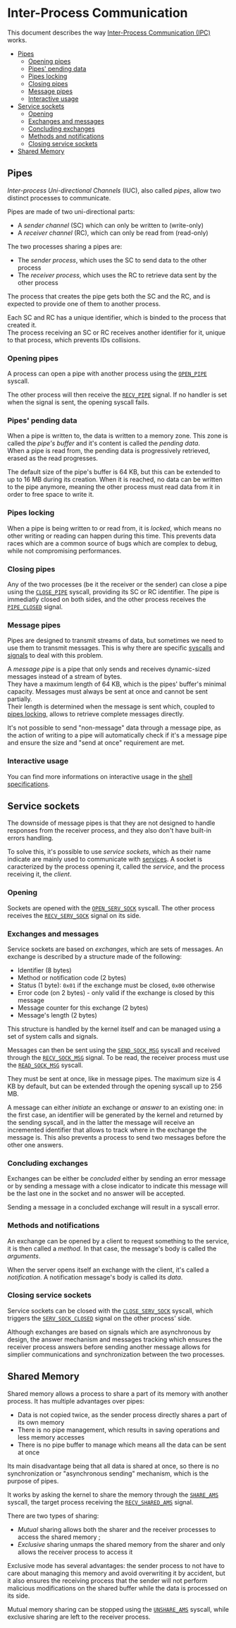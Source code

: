 # Inter-Process Communication

This document describes the way [Inter-Process Communication (IPC)](../../technical/ipc.md) works.

- [Pipes](#pipes)
  - [Opening pipes](#opening-pipes)
  - [Pipes' pending data](#pipes-pending-data)
  - [Pipes locking](#pipes-locking)
  - [Closing pipes](#closing-pipes)
  - [Message pipes](#message-pipes)
  - [Interactive usage](#interactive-usage)
- [Service sockets](#service-sockets)
  - [Opening](#opening)
  - [Exchanges and messages](#exchanges-and-messages)
  - [Concluding exchanges](#concluding-exchanges)
  - [Methods and notifications](#methods-and-notifications)
  - [Closing service sockets](#closing-service-sockets)
- [Shared Memory](#shared-memory)

## Pipes

_Inter-process Uni-directional Channels_ (IUC), also called _pipes_, allow two distinct processes to communicate.

Pipes are made of two uni-directional parts:

- A _sender channel_ (SC) which can only be written to (write-only)
- A _receiver channel_ (RC), which can only be read from (read-only)

The two processes sharing a pipes are:

- The _sender process_, which uses the SC to send data to the other process
- The _receiver process_, which uses the RC to retrieve data sent by the other process

The process that creates the pipe gets both the SC and the RC, and is expected to provide one of them to another process.

Each SC and RC has a unique identifier, which is binded to the process that created it.  
The process receiving an SC or RC receives another identifier for it, unique to that process, which prevents IDs collisions.

### Opening pipes

A process can open a pipe with another process using the [`OPEN_PIPE`](syscalls.md#0x20-open_pipe) syscall.

The other process will then receive the [`RECV_PIPE`](signals.md#0x20-recv_pipe) signal. If no handler is set when the signal is sent, the opening syscall fails.

### Pipes' pending data

When a pipe is written to, the data is written to a memory zone. This zone is called the _pipe's buffer_ and it's content is called the _pending data_.  
When a pipe is read from, the pending data is progressively retrieved, erased as the read progresses.

The default size of the pipe's buffer is 64 KB, but this can be extended to up to 16 MB during its creation.
When it is reached, no data can be written to the pipe anymore, meaning the other process must read data from it in order to free space to write it.

### Pipes locking

When a pipe is being written to or read from, it is _locked_, which means no other writing or reading can happen during this time. This prevents data races which are a common source of bugs which are complex to debug, while not compromising performances.

### Closing pipes

Any of the two processes (be it the receiver or the sender) can close a pipe using the [`CLOSE_PIPE`](syscalls.md#0x25-close_pipe) syscall, providing its SC or RC identifier. The pipe is immediatly closed on both sides, and the other process receives the [`PIPE_CLOSED`](signals.md#0x21-pipe_closed) signal.

### Message pipes

Pipes are designed to transmit streams of data, but sometimes we need to use them to transmit messages. This is why there are specific [syscalls](syscalls.md) and [signals](signals.md) to deal with this problem.

A _message pipe_ is a pipe that only sends and receives dynamic-sized messages instead of a stream of bytes.  
They have a maximum length of 64 KB, which is the pipes' buffer's minimal capacity. Messages must always be sent at once and cannot be sent partially.  
Their length is determined when the message is sent which, coupled to [pipes locking](#pipes-locking), allows to retrieve complete messages directly.

It's not possible to send "non-message" data through a message pipe, as the action of writing to a pipe will automatically check if it's a message pipe and ensure the size and "send at once" requirement are met.

### Interactive usage

You can find more informations on interactive usage in the [shell specifications](../shell.md#interactivity).

## Service sockets

The downside of message pipes is that they are not designed to handle responses from the receiver process, and they also don't have built-in errors handling.

To solve this, it's possible to use _service sockets_, which as their name indicate are mainly used to communicate with [services](../services.md). A socket is caracterized by the process opening it, called the _service_, and the process receiving it, the _client_.

### Opening

Sockets are opened with the [`OPEN_SERV_SOCK`](syscalls.md#0x26-open_serv_sock) syscall. The other process receives the [`RECV_SERV_SOCK`](signals.md#0x26-recv_serv_sock) signal on its side.

### Exchanges and messages

Service sockets are based on _exchanges_, which are sets of messages. An exchange is described by a structure made of the following:

- Identifier (8 bytes)
- Method or notification code (2 bytes)
- Status (1 byte): `0x01` if the exchange must be closed, `0x00` otherwise
- Error code (on 2 bytes) - only valid if the exchange is closed by this message
- Message counter for this exchange (2 bytes)
- Message's length (2 bytes)

This structure is handled by the kernel itself and can be managed using a set of system calls and signals.

Messages can then be sent using the [`SEND_SOCK_MSG`](syscalls.md#0x27-send_sock_msg) syscall and received through the [`RECV_SOCK_MSG`](signals.md#0x27-recv_sock_msg) signal. To be read, the receiver process must use the [`READ_SOCK_MSG`](syscalls.md#0x28-read_sock_msg) syscall.

They must be sent at once, like in message pipes. The maximum size is 4 KB by default, but can be extended through the opening syscall up to 256 MB.

A message can either _initiate_ an exchange or _answer_ to an existing one: in the first case, an identifier will be generated by the kernel and returned by the sending syscall, and in the latter the message will receive an incremented identifier that allows to track where in the exchange the message is. This also prevents a process to send two messages before the other one answers.

### Concluding exchanges

Exchanges can be either be _concluded_ either by sending an error message or by sending a message with a close indicator to indicate this message will be the last one in the socket and no answer will be accepted.

Sending a message in a concluded exchange will result in a syscall error.

### Methods and notifications

An exchange can be opened by a client to request something to the service, it is then called a _method_. In that case, the message's body is called the _arguments_.

When the server opens itself an exchange with the client, it's called a _notification_. A notification message's body is called its _data_.

### Closing service sockets

Service sockets can be closed with the [`CLOSE_SERV_SOCK`](syscalls.md#0x29-close_serv_sock) syscall, which triggers the [`SERV_SOCK_CLOSED`](signals.md#0x29-serv_sock_closed) signal on the other process' side.

Although exchanges are based on signals which are asynchronous by design, the answer mechanism and messages tracking which ensures the receiver process answers before sending another message allows for simplier communications and synchronization between the two processes.

## Shared Memory

Shared memory allows a process to share a part of its memory with another process. It has multiple advantages over pipes:

- Data is not copied twice, as the sender process directly shares a part of its own memory
- There is no pipe management, which results in saving operations and less memory accesses
- There is no pipe buffer to manage which means all the data can be sent at once

Its main disadvantage being that all data is shared at once, so there is no synchronization or "asynchronous sending" mechanism, which is the purpose of pipes.

It works by asking the kernel to share the memory through the [`SHARE_AMS`](syscalls.md#0x42-share_ams) syscall, the target process receiving the [`RECV_SHARED_AMS`](signals.md#0x35-recv_shared_ams) signal.

There are two types of sharing:

- _Mutual_ sharing allows both the sharer and the receiver processes to access the shared memory ;
- _Exclusive_ sharing unmaps the shared memory from the sharer and only allows the receiver process to access it

Exclusive mode has several advantages: the sender process to not have to care about managing this memory and avoid overwriting it by accident, but it also ensures the receiving process that the sender will not perform malicious modifications on the shared buffer while the data is processed on its side.

Mutual memory sharing can be stopped using the [`UNSHARE_AMS`](syscalls.md#0x44-unshare_ams) syscall, while exclusive sharing are left to the receiver process.
